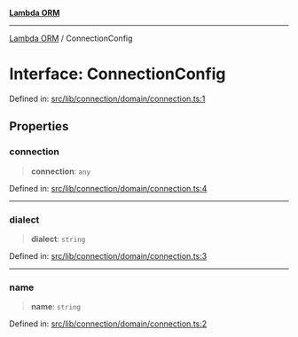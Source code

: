 [**Lambda ORM**](../README.md)

***

[Lambda ORM](../README.md) / ConnectionConfig

# Interface: ConnectionConfig

Defined in: [src/lib/connection/domain/connection.ts:1](https://github.com/lambda-orm/lambdaorm/blob/3651733ea30a9b22e5794fe9b49a401b0588ef00/src/lib/connection/domain/connection.ts#L1)

## Properties

### connection

> **connection**: `any`

Defined in: [src/lib/connection/domain/connection.ts:4](https://github.com/lambda-orm/lambdaorm/blob/3651733ea30a9b22e5794fe9b49a401b0588ef00/src/lib/connection/domain/connection.ts#L4)

***

### dialect

> **dialect**: `string`

Defined in: [src/lib/connection/domain/connection.ts:3](https://github.com/lambda-orm/lambdaorm/blob/3651733ea30a9b22e5794fe9b49a401b0588ef00/src/lib/connection/domain/connection.ts#L3)

***

### name

> **name**: `string`

Defined in: [src/lib/connection/domain/connection.ts:2](https://github.com/lambda-orm/lambdaorm/blob/3651733ea30a9b22e5794fe9b49a401b0588ef00/src/lib/connection/domain/connection.ts#L2)
